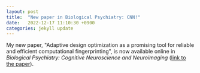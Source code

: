 ```yaml
---
layout: post
title:  "New paper in Biological Psychiatry: CNN!"
date:   2022-12-17 11:10:30 +0900
categories: jekyll update
---
```

My new paper,
"Adaptive design optimization as a promising tool for reliable and efficient computational fingerprinting",
is now available online in _Biological Psychiatry: Cognitive Neuroscience and Neuroimaging_ ([link to the paper](https://www.sciencedirect.com/science/article/abs/pii/S245190222200338X?CMX_ID=&SIS_ID=&dgcid=STMJ_AUTH_SERV_PUBLISHED&utm_acid=270905411&utm_campaign=STMJ_AUTH_SERV_PUBLISHED&utm_in=DM327306&utm_medium=email&utm_source=AC_)).